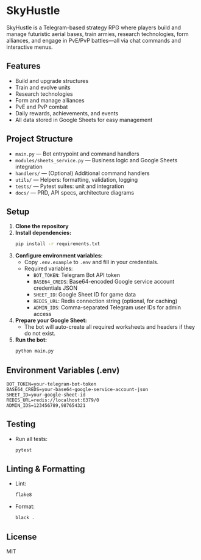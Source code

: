 # SkyHustle

SkyHustle is a Telegram-based strategy RPG where players build and manage futuristic aerial bases, train armies, research technologies, form alliances, and engage in PvE/PvP battles—all via chat commands and interactive menus.

## Features
- Build and upgrade structures
- Train and evolve units
- Research technologies
- Form and manage alliances
- PvE and PvP combat
- Daily rewards, achievements, and events
- All data stored in Google Sheets for easy management

## Project Structure

- `main.py` — Bot entrypoint and command handlers
- `modules/sheets_service.py` — Business logic and Google Sheets integration
- `handlers/` — (Optional) Additional command handlers
- `utils/` — Helpers: formatting, validation, logging
- `tests/` — Pytest suites: unit and integration
- `docs/` — PRD, API specs, architecture diagrams

## Setup

1. **Clone the repository**
2. **Install dependencies:**
   ```sh
   pip install -r requirements.txt
   ```
3. **Configure environment variables:**
   - Copy `.env.example` to `.env` and fill in your credentials.
   - Required variables:
     - `BOT_TOKEN`: Telegram Bot API token
     - `BASE64_CREDS`: Base64-encoded Google service account credentials JSON
     - `SHEET_ID`: Google Sheet ID for game data
     - `REDIS_URL`: Redis connection string (optional, for caching)
     - `ADMIN_IDS`: Comma-separated Telegram user IDs for admin access
4. **Prepare your Google Sheet:**
   - The bot will auto-create all required worksheets and headers if they do not exist.
5. **Run the bot:**
   ```sh
   python main.py
   ```

## Environment Variables (.env)
```
BOT_TOKEN=your-telegram-bot-token
BASE64_CREDS=your-base64-google-service-account-json
SHEET_ID=your-google-sheet-id
REDIS_URL=redis://localhost:6379/0
ADMIN_IDS=123456789,987654321
```

## Testing
- Run all tests:
  ```sh
  pytest
  ```

## Linting & Formatting
- Lint:
  ```sh
  flake8
  ```
- Format:
  ```sh
  black .
  ```

## License
MIT 